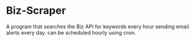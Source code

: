 # Biz-Scraper
A program that searches the Biz API for keywords every hour sending email alerts every day.
can be scheduled hourly using cron.

